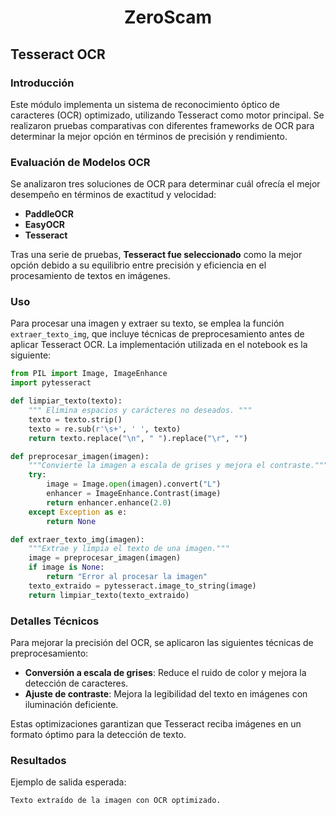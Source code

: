 <center><h1>ZeroScam</h1></center>

## Tesseract OCR

### Introducción

Este módulo implementa un sistema de reconocimiento óptico de caracteres (OCR) optimizado, utilizando Tesseract como motor principal. Se realizaron pruebas comparativas con diferentes frameworks de OCR para determinar la mejor opción en términos de precisión y rendimiento.

### Evaluación de Modelos OCR

Se analizaron tres soluciones de OCR para determinar cuál ofrecía el mejor desempeño en términos de exactitud y velocidad:

- **PaddleOCR**
- **EasyOCR**
- **Tesseract**

Tras una serie de pruebas, **Tesseract fue seleccionado** como la mejor opción debido a su equilibrio entre precisión y eficiencia en el procesamiento de textos en imágenes.

### Uso

Para procesar una imagen y extraer su texto, se emplea la función `extraer_texto_img`, que incluye técnicas de preprocesamiento antes de aplicar Tesseract OCR. La implementación utilizada en el notebook es la siguiente:

```python
from PIL import Image, ImageEnhance
import pytesseract

def limpiar_texto(texto):
    """ Elimina espacios y carácteres no deseados. """
    texto = texto.strip()
    texto = re.sub(r'\s+', ' ', texto)
    return texto.replace("\n", " ").replace("\r", "")

def preprocesar_imagen(imagen):
    """Convierte la imagen a escala de grises y mejora el contraste."""
    try:
        image = Image.open(imagen).convert("L")
        enhancer = ImageEnhance.Contrast(image)
        return enhancer.enhance(2.0)
    except Exception as e:
        return None

def extraer_texto_img(imagen):
    """Extrae y limpia el texto de una imagen."""
    image = preprocesar_imagen(imagen)
    if image is None:
        return "Error al procesar la imagen"
    texto_extraido = pytesseract.image_to_string(image)
    return limpiar_texto(texto_extraido)


```

### Detalles Técnicos

Para mejorar la precisión del OCR, se aplicaron las siguientes técnicas de preprocesamiento:

- **Conversión a escala de grises**: Reduce el ruido de color y mejora la detección de caracteres.
- **Ajuste de contraste**: Mejora la legibilidad del texto en imágenes con iluminación deficiente.

Estas optimizaciones garantizan que Tesseract reciba imágenes en un formato óptimo para la detección de texto.

### Resultados

Ejemplo de salida esperada:

```
Texto extraído de la imagen con OCR optimizado.
```

